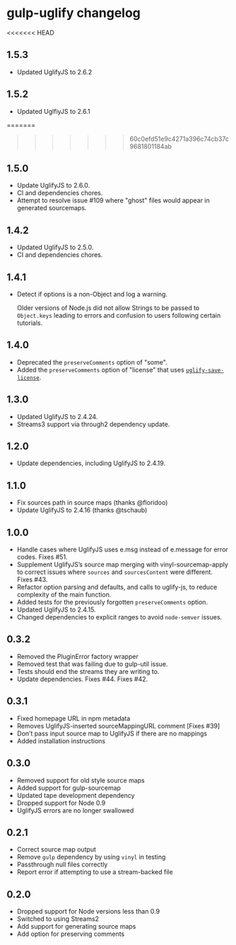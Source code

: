 # gulp-uglify changelog

<<<<<<< HEAD
## 1.5.3

- Updated UglifyJS to 2.6.2

## 1.5.2

- Updated UglfiyJS to 2.6.1

=======
>>>>>>> 60c0efd51e9c4271a396c74cb37c9681801184ab
## 1.5.0

- Update UglifyJS to 2.6.0.
- CI and dependencies chores.
- Attempt to resolve issue #109 where "ghost" files would appear in generated sourcemaps.

## 1.4.2

- Updated UglifyJS to 2.5.0.
- CI and dependencies chores.

## 1.4.1

- Detect if options is a non-Object and log a warning.

  Older versions of Node.js did not allow Strings to be passed to `Object.keys` leading to errors and confusion to users following certain tutorials.

## 1.4.0

- Deprecated the `preserveComments` option of "some".
- Added the `preserveComments` option of "license" that uses [`uglify-save-license`](https://github.com/shinnn/uglify-save-license).

## 1.3.0

- Updated UglifyJS to 2.4.24.
- Streams3 support via through2 dependency update.

## 1.2.0

- Update dependencies, including UglifyJS to 2.4.19.

## 1.1.0

- Fix sources path in source maps (thanks @floridoo)
- Update UglifyJS to 2.4.16 (thanks @tschaub)

## 1.0.0

- Handle cases where UglifyJS uses e.msg instead of e.message for error codes. Fixes #51.
- Supplement UglifyJS’s source map merging with vinyl-sourcemap-apply to correct issues where `sources` and `sourcesContent` were different. Fixes #43.
- Refactor option parsing and defaults, and calls to uglify-js, to reduce complexity of the main function.
- Added tests for the previously forgotten `preserveComments` option.
- Updated UglifyJS to 2.4.15.
- Changed dependencies to explicit ranges to avoid `node-semver` issues.

## 0.3.2

- Removed the PluginError factory wrapper
- Removed test that was failing due to gulp-util issue.
- Tests should end the streams they are writing to.
- Update dependencies. Fixes #44. Fixes #42.

## 0.3.1

- Fixed homepage URL in npm metadata
- Removes UglifyJS-inserted sourceMappingURL comment [Fixes #39]
- Don’t pass input source map to UglifyJS if there are no mappings
- Added installation instructions

## 0.3.0

- Removed support for old style source maps
- Added support for gulp-sourcemap
- Updated tape development dependency
- Dropped support for Node 0.9
- UglifyJS errors are no longer swallowed

## 0.2.1

- Correct source map output
- Remove `gulp` dependency by using `vinyl` in testing
- Passthrough null files correctly
- Report error if attempting to use a stream-backed file

## 0.2.0

- Dropped support for Node versions less than 0.9
- Switched to using Streams2
- Add support for generating source maps
- Add option for preserving comments
